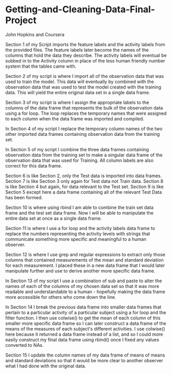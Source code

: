 # Getting-and-Cleaning-Data-Final-Project
John Hopkins and Coursera

     
   Section 1 of my Script imports the feature labels and the activity labels from the provided files.  The feature labels later become the 
names of the columns that hold the data they describe.  The activity labels will eventual be subbed in to the Activity column in place of the less human friendly number system that the tables came with.

Section 2 of my script is where I import all of the observation data that was used to train the model.  This data will eventually by combined with the observation data that was used to test the model created with the training data.  This will yield the entire original data set in a single data frame.  

Section 3 of my script is where I assign the appropriate labels to the columns of the data frame that represents the bulk of the observation data using a for loop.  The loop replaces the temporary names that were assigned to each column when the data frame was imported and compiled.  

In Section 4 of my script I replace the temporary column names of the two other imported data frames containing observation 
data from the training set.

In Section 5 of my script I combine the three data frames containing observation data from the training set to make a singular data frame of the observation data that was used for Training.  All column labels are also correct for this data frame.   

Section 6 is like Section 2, only the Test data is imported into data frames.  
Section 7 is like Section 3 only again for Test data not Train data.
Section 8 is like Section 4 but again, for data relevant to the Test set.
Section 9 is like Section 5 except here a data frame containing all of the relevant Test Data has been formed.

Section 10 is where using rbind I am able to combine the train set data frame and the test set data frame.  Now I will 
be able to manipulate the entire data set at once as a single data frame.

Section 11 is where I use a for loop and the activity labels data frame to replace the numbers representing the activity levels
with strings that communicate something more specific and meaningful to a human observer.

Section 12 is where I use grep and regular expressions to extract only those columns that contained  measurements 
of the mean and standard deviation for each measurement.  I placed these in a new data frame that I would later manipulate
 further and use to derive another more specific data frame. 

In Section 13 of my script I use a combination of sub and paste to alter the names of each of the columns of my chosen data set
so that it was more readable and understandable to a human - hopefully making the data frame more accessible for others
who come down the line.  

In Section 14 I break the previous data frame into smaller data frames that pertain to a particular activity of a particular subject using a for loop and the filter function.  I then use colwise() to get the mean of each column of this smaller more specific data frame so I 
can later construct a data frame of the means of the measures of each subject's different activities.  I use colwise() here because it returned a data frame instead of a list, and so I  could more easily construct my final data frame using rbind() once I fixed any values
converted to NAs. 

Section 15 I update the column names of my data frame of means of means and standard deviations so that it would be more clear
to another observer what I had done with the original data.  
